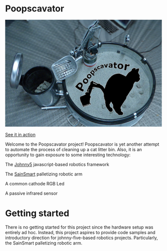 Poopscavator
============

<img src="images/poopscavator.png"/>

[See it in action](https://youtu.be/kCbXBw0zStk)

Welcome to the Poopscavator project! Poopscavator is yet another attempt to automate the process
of cleaning up a cat litter bin. Also, it is an opportunity to gain exposure to some interesting technology:

The [Johnny5](https://github.com/rwaldron/johnny-five) javascript-based robotics framework 

The [SainSmart](http://www.sainsmart.com/diy-4-axis-servos-control-palletizing-robot-arm-model-for-arduino-uno-mega2560.html) 
palletizing robotic arm

A common cathode RGB Led

A passive infrared sensor

Getting started
========
There is no getting started for this project since the hardware setup was entirely ad hoc. 
Instead, this project aspires to provide code samples and introductory direction for johnny-five-based robotics projects.
Particularly, the SainSmart palletizing robotic arm.


